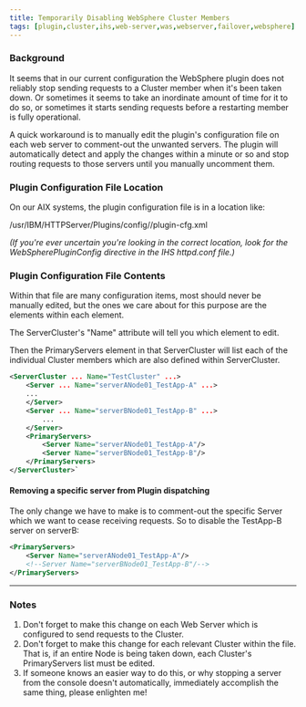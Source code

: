 ```yaml
---
title: Temporarily Disabling WebSphere Cluster Members
tags: [plugin,cluster,ihs,web-server,was,webserver,failover,websphere]
---
```

### Background

It seems that in our current configuration the WebSphere plugin does not reliably stop sending requests to a Cluster member when it's been taken down. Or sometimes it seems to take an inordinate amount of time for it to do so, or sometimes it starts sending requests before a restarting member is fully operational.

A quick workaround is to manually edit the plugin's configuration file on each web server to comment-out the unwanted servers. The plugin will automatically detect and apply the changes within a minute or so and stop routing requests to those servers until you manually uncomment them.

### Plugin Configuration File Location

On our AIX systems, the plugin configuration file is in a location like:

/usr/IBM/HTTPServer/Plugins/config/<webservername>/plugin-cfg.xml

_(If you're ever uncertain you're looking in the correct location, look for the WebSpherePluginConfig directive in the IHS httpd.conf file.)_

### Plugin Configuration File Contents

Within that file are many configuration items, most should never be manually edited, but the ones we care about for this purpose are the <PrimaryServers> elements within each <ServerCluster> element.

The ServerCluster's "Name" attribute will tell you which element to edit.

Then the PrimaryServers element in that ServerCluster will list each of the individual <Server> Cluster members which are also defined within ServerCluster.

```xml
<ServerCluster ... Name="TestCluster" ...>  
    <Server ... Name="serverANode01_TestApp-A" ...>  
    ...  
    </Server>  
    <Server ... Name="serverBNode01_TestApp-B" ...>  
        ...  
    </Server>  
    <PrimaryServers>  
        <Server Name="serverANode01_TestApp-A"/>  
        <Server Name="serverBNode01_TestApp-B"/>  
    </PrimaryServers>  
</ServerCluster>`
```

#### Removing a specific server from Plugin dispatching

The only change we have to make is to comment-out the specific Server which we want to cease receiving requests. So to disable the TestApp-B server on serverB:

```xml
<PrimaryServers>  
    <Server Name="serverANode01_TestApp-A"/>  
    <!--Server Name="serverBNode01_TestApp-B"/-->
</PrimaryServers>
```

* * *

### Notes

1.  Don't forget to make this change on each Web Server which is configured to send requests to the Cluster.
2.  Don't forget to make this change for each relevant Cluster within the file. That is, if an entire Node is being taken down, each Cluster's PrimaryServers list must be edited.
3.  If someone knows an easier way to do this, or why stopping a server from the console doesn't automatically, immediately accomplish the same thing, please enlighten me!  

